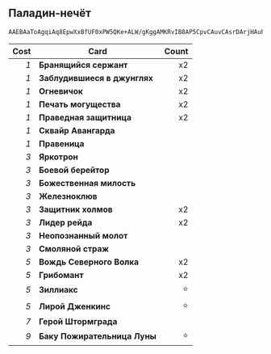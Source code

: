 ## Паладин-нечёт

```
AAEBAaToAgqiAq8EpwXxBfUF0xPW5QKe+ALW/gKggAMKRvIB8AP5CpvCAuvCAsrDArjHAuPLAtHhAgA=
```

| Cost | Card | Count |
| -------: | ---- | ----: |
| _1_ | **Бранящийся сержант** | x2 |
| _1_ | **Заблудившиеся в джунглях** | x2 |
| _1_ | **Огневичок** | x2 |
| _1_ | **Печать могущества** | x2 |
| _1_ | **Праведная защитница** | x2 |
| _1_ | **Сквайр Авангарда** | |
| _1_ | **Правеница** | |
| _3_ | **Яркотрон** | |
| _3_ | **Боевой берейтор** | |
| _3_ | **Божественная милость** | |
| _3_ | **Железноклюв** | |
| _3_ | **Защитник холмов** | x2 |
| _3_ | **Лидер рейда** | x2 |
| _3_ | **Неопознанный молот** | |
| _3_ | **Смоляной страж** | |
| _5_ | **Вождь Северного Волка** | x2 |
| _5_ | **Грибомант** | x2 |
| _5_ | **Зиллиакс** | ⭐ |
| _5_ | **Лирой Дженкинс** | ⭐ |
| _7_ | **Герой Штормграда** | |
| _9_ | **Баку Пожирательница Луны** | ⭐ |
